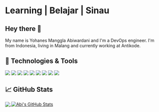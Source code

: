 # Learning | Belajar | Sinau

## Hey there :wave:
My name is Yohanes Manggla Abiwardani and I'm a DevOps engineer. I'm from Indonesia, living in Malang and currently working at Antikode.

## 🔧 Technologies & Tools
![](https://img.shields.io/badge/OS-Linux-informational?style=flat&logo=linux&logoColor=white&color=2bbc8a)
![](https://img.shields.io/badge/Code-JavaScript-informational?style=flat&logo=javascript&logoColor=white&color=2bbc8a)
![](https://img.shields.io/badge/Code-Golang-informational?style=flat&logo=go&logoColor=white&color=2bbc8a)
![](https://img.shields.io/badge/Shell-Bash-informational?style=flat&logo=gnu-bash&logoColor=white&color=2bbc8a)
![](https://img.shields.io/badge/Tools-PostgreSQL-informational?style=flat&logo=postgresql&logoColor=white&color=2bbc8a)
![](https://img.shields.io/badge/Tools-Docker-informational?style=flat&logo=docker&logoColor=white&color=2bbc8a)
![](https://img.shields.io/badge/Tools-Kubernetes-informational?style=flat&logo=kubernetes&logoColor=white&color=2bbc8a)
![](https://img.shields.io/badge/Cloud-Digital_Ocean-informational?style=flat&logo=digitalocean&logoColor=white&color=2bbc8a)
![](https://img.shields.io/badge/Cloud-Amazon_Web_Service-informational?style=flat&logo=amazonaws&logoColor=white&color=2bbc8a)

## &#x1f4c8; GitHub Stats

<a href="https://github.com/abiwardanii/abiwardanii">
  <img align="center" src="https://github-readme-stats.vercel.app/api/top-langs/?username=abiwardanii&title_color=ffffff&text_color=c9cacc&icon_color=2bbc8a&bg_color=1d1f21" />
</a>
<a href="https://github.com/abiwardanii/abiwardanii">
  <img align="center" src="https://github-readme-stats.vercel.app/api?username=abiwardanii&show_icons=true&line_height=27&count_private=true&title_color=ffffff&text_color=c9cacc&icon_color=2bbc8a&bg_color=1d1f21" alt="Abi's GitHub Stats" />
</a>
